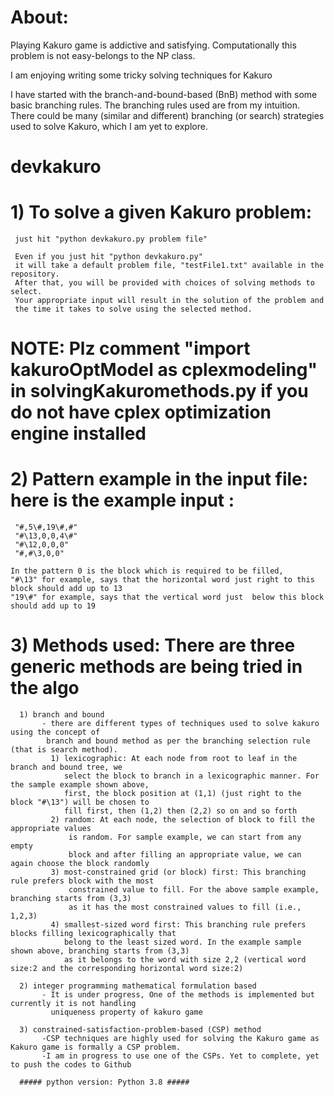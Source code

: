 # About: 
Playing Kakuro game is addictive and satisfying. 
Computationally this problem is not easy-belongs to the NP class. 

I am enjoying writing some tricky solving techniques for Kakuro
 
I have started with the branch-and-bound-based (BnB) method with some basic branching rules. 
The branching rules used are from my intuition. There could be many (similar and different) 
branching (or search) strategies used to solve Kakuro, which I am yet to explore.    


# devkakuro
# 1) To solve a given Kakuro problem: 
     just hit "python devkakuro.py problem file"
     
     Even if you just hit "python devkakuro.py" 
     it will take a default problem file, "testFile1.txt" available in the repository.
     After that, you will be provided with choices of solving methods to select. 
     Your appropriate input will result in the solution of the problem and 
     the time it takes to solve using the selected method.
  # NOTE: Plz comment "import kakuroOptModel as cplexmodeling" in solvingKakuromethods.py if you do not have cplex optimization engine installed
  
# 2) Pattern example in the input file: here is the example input : 
     "#,5\#,19\#,#"
     "#\13,0,0,4\#"
     "#\12,0,0,0"
     "#,#\3,0,0"        
     
    In the pattern 0 is the block which is required to be filled,
    "#\13" for example, says that the horizontal word just right to this block should add up to 13
    "19\#" for example, says that the vertical word just  below this block should add up to 19

# 3) Methods used: There are three generic methods are being tried in the algo 
      1) branch and bound
           - there are different types of techniques used to solve kakuro using the concept of 
            branch and bound method as per the branching selection rule (that is search method).
             1) lexicographic: At each node from root to leaf in the branch and bound tree, we 
                select the block to branch in a lexicographic manner. For the sample example shown above, 
                first, the block position at (1,1) (just right to the block "#\13") will be chosen to 
                fill first, then (1,2) then (2,2) so on and so forth
             2) random: At each node, the selection of block to fill the appropriate values 
                 is random. For sample example, we can start from any empty 
                 block and after filling an appropriate value, we can again choose the block randomly 
             3) most-constrained grid (or block) first: This branching rule prefers block with the most 
                 constrained value to fill. For the above sample example, branching starts from (3,3) 
                 as it has the most constrained values to fill (i.e., 1,2,3) 
             4) smallest-sized word first: This branching rule prefers blocks filling lexicographically that
                belong to the least sized word. In the example sample shown above, branching starts from (3,3) 
                as it belongs to the word with size 2,2 (vertical word size:2 and the corresponding horizontal word size:2)   
      
      2) integer programming mathematical formulation based
           - It is under progress, One of the methods is implemented but currently it is not handling 
             uniqueness property of kakuro game
      
      3) constrained-satisfaction-problem-based (CSP) method
           -CSP techniques are highly used for solving the Kakuro game as Kakuro game is formally a CSP problem.
           -I am in progress to use one of the CSPs. Yet to complete, yet to push the codes to Github
      
      ##### python version: Python 3.8 #####
